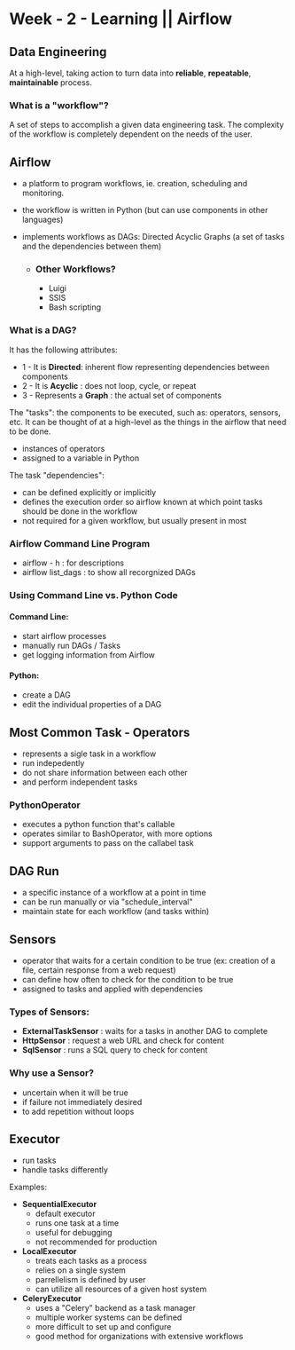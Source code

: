 # Week - 2 - Learning || Airflow

## Data Engineering

At a high-level, taking action to turn data into **reliable**, **repeatable**, **maintainable** process.

### What is a "workflow"?

A set of steps to accomplish a given data engineering task.  The complexity of the workflow is completely dependent on the needs of the user.


## Airflow

- a platform to program workflows, ie. creation, scheduling and monitoring.
- the workflow is written in Python (but can use components in other languages)
- implements workflows as DAGs: Directed Acyclic Graphs (a set of tasks and the dependencies between them)

    - ### Other Workflows?
        - Luigi
        - SSIS
        - Bash scripting

### What is a DAG?

It has the following attributes:

- 1 - It is **Directed**: inherent flow representing dependencies between components
- 2 - It is **Acyclic** : does not loop, cycle, or repeat
- 3 - Represents a **Graph** : the actual set of components

The "tasks": the components to be executed, such as: operators, sensors, etc.  It can be thought of at a high-level as the things in the airflow that need to be done.
- instances of operators
- assigned to a variable in Python

The task "dependencies": 
- can be defined explicitly or implicitly
- defines the execution order so airflow known at which point tasks should be done in the workflow
- not required for a given workflow, but usually present in most


### Airflow Command Line Program

- airflow - h : for descriptions
- airflow list_dags : to show all recorgnized DAGs

### Using Command Line vs. Python Code

#### Command Line:
- start airflow processes
- manually run DAGs / Tasks
- get logging information from Airflow

#### Python:
- create a DAG
- edit the individual properties of a DAG


## Most Common Task - Operators
- represents a sigle task in a workflow
- run indepedently
- do not share information between each other
- and perform independent tasks

### PythonOperator
- executes a python function that's callable
- operates similar to BashOperator, with more options
- support arguments to pass on the callabel task

## DAG Run
- a specific instance of a workflow at a point in time
- can be run manually or via "schedule_interval"
- maintain state for each workflow (and tasks within)

## Sensors
- operator that waits for a certain condition to be true (ex: creation of a file, certain response from a web request)
- can define how often to check for the condition to be true
- assigned to tasks and applied with dependencies

### Types of Sensors:
- **ExternalTaskSensor** : waits for a tasks in another DAG to complete
- **HttpSensor** : request a web URL and check for content
- **SqlSensor** : runs a SQL query to check for content


### Why use a Sensor?
- uncertain when it will be true
- if failure not immediately desired
- to add repetition without loops

## Executor
- run tasks
- handle tasks differently

Examples:
- **SequentialExecutor**
    - default executor
    - runs one task at a time
    - useful for debugging
    - not recommended for production
- **LocalExecutor**
    - treats each tasks as a process
    - relies on a single system
    - parrellelism is defined by user
    - can utilize all resources of a given host system
- **CeleryExecutor**
    - uses a "Celery" backend as a task manager
    - multiple worker systems can be defined
    - more difficult to set up and configure
    - good method for organizations with extensive workflows

